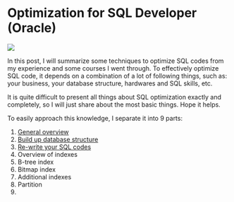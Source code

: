 # Optimization for SQL Developer (Oracle)
![](https://i.imgur.com/2Xe70rC.png)

In this post, I will summarize some techniques to optimize SQL codes from my experience and some courses I went through. To effectively optimize SQL code, it depends on a combination of a lot of following things, such as: your business, your database structure, hardwares and SQL skills, etc.

It is quite difficult to present all things about SQL optimization exactly and completely, so I will just share about the most basic things. Hope it helps.

To easily approach this knowledge, I separate it into 9 parts:
  1. [General overview](./1.%20General%20overview.md)
  2. [Build up database structure](./2.%20Build%20up%20database%20structure.md)
  3. [Re-write your SQL codes](./3.%20Re-write%20your%20SQL%20codes.md)
  4. Overview of indexes
  5. B-tree index
  6. Bitmap index
  7. Additional indexes
  8. Partition
  9. 
